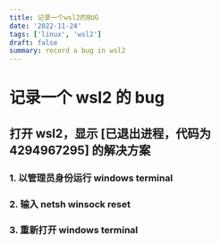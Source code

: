 ```yaml
---
title: 记录一个wsl2的BUG
date: '2022-11-24'
tags: ['linux', 'wsl2']
draft: false
summary: record a bug in wsl2
---
```


# 记录一个 wsl2 的 bug

## 打开 wsl2，显示 [已退出进程，代码为 4294967295] 的解决方案

### 1. 以管理员身份运行 windows terminal

### 2. 输入 netsh winsock reset

### 3. 重新打开 windows terminal

